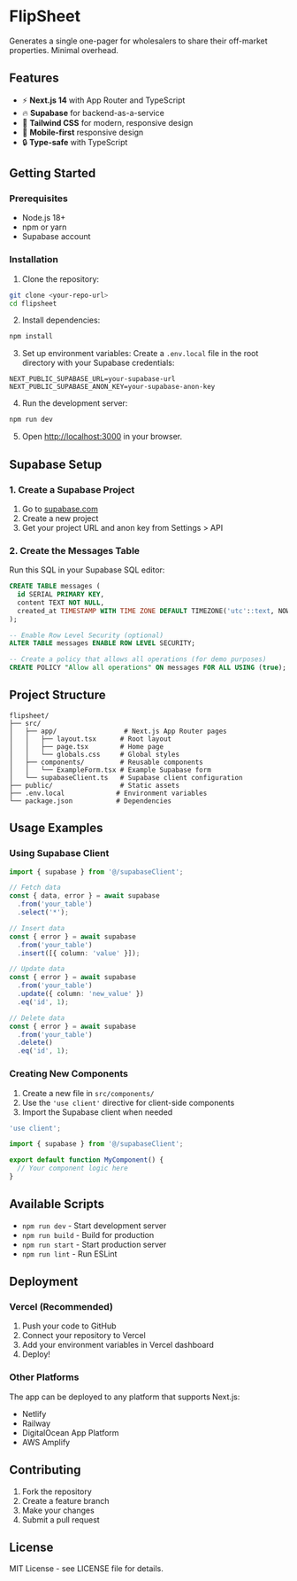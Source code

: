# FlipSheet

Generates a single one-pager for wholesalers to share their off-market properties. Minimal overhead.

## Features

- ⚡ **Next.js 14** with App Router and TypeScript
- 🔥 **Supabase** for backend-as-a-service
- 🎨 **Tailwind CSS** for modern, responsive design
- 📱 **Mobile-first** responsive design
- 🔒 **Type-safe** with TypeScript

## Getting Started

### Prerequisites

- Node.js 18+ 
- npm or yarn
- Supabase account

### Installation

1. Clone the repository:
```bash
git clone <your-repo-url>
cd flipsheet
```

2. Install dependencies:
```bash
npm install
```

3. Set up environment variables:
Create a `.env.local` file in the root directory with your Supabase credentials:
```env
NEXT_PUBLIC_SUPABASE_URL=your-supabase-url
NEXT_PUBLIC_SUPABASE_ANON_KEY=your-supabase-anon-key
```

4. Run the development server:
```bash
npm run dev
```

5. Open [http://localhost:3000](http://localhost:3000) in your browser.

## Supabase Setup

### 1. Create a Supabase Project

1. Go to [supabase.com](https://supabase.com)
2. Create a new project
3. Get your project URL and anon key from Settings > API

### 2. Create the Messages Table

Run this SQL in your Supabase SQL editor:

```sql
CREATE TABLE messages (
  id SERIAL PRIMARY KEY,
  content TEXT NOT NULL,
  created_at TIMESTAMP WITH TIME ZONE DEFAULT TIMEZONE('utc'::text, NOW()) NOT NULL
);

-- Enable Row Level Security (optional)
ALTER TABLE messages ENABLE ROW LEVEL SECURITY;

-- Create a policy that allows all operations (for demo purposes)
CREATE POLICY "Allow all operations" ON messages FOR ALL USING (true);
```

## Project Structure

```
flipsheet/
├── src/
│   ├── app/                 # Next.js App Router pages
│   │   ├── layout.tsx      # Root layout
│   │   ├── page.tsx        # Home page
│   │   └── globals.css     # Global styles
│   ├── components/         # Reusable components
│   │   └── ExampleForm.tsx # Example Supabase form
│   └── supabaseClient.ts   # Supabase client configuration
├── public/                 # Static assets
├── .env.local             # Environment variables
└── package.json           # Dependencies
```

## Usage Examples

### Using Supabase Client

```typescript
import { supabase } from '@/supabaseClient';

// Fetch data
const { data, error } = await supabase
  .from('your_table')
  .select('*');

// Insert data
const { error } = await supabase
  .from('your_table')
  .insert([{ column: 'value' }]);

// Update data
const { error } = await supabase
  .from('your_table')
  .update({ column: 'new_value' })
  .eq('id', 1);

// Delete data
const { error } = await supabase
  .from('your_table')
  .delete()
  .eq('id', 1);
```

### Creating New Components

1. Create a new file in `src/components/`
2. Use the `'use client'` directive for client-side components
3. Import the Supabase client when needed

```typescript
'use client';

import { supabase } from '@/supabaseClient';

export default function MyComponent() {
  // Your component logic here
}
```

## Available Scripts

- `npm run dev` - Start development server
- `npm run build` - Build for production
- `npm run start` - Start production server
- `npm run lint` - Run ESLint

## Deployment

### Vercel (Recommended)

1. Push your code to GitHub
2. Connect your repository to Vercel
3. Add your environment variables in Vercel dashboard
4. Deploy!

### Other Platforms

The app can be deployed to any platform that supports Next.js:
- Netlify
- Railway
- DigitalOcean App Platform
- AWS Amplify

## Contributing

1. Fork the repository
2. Create a feature branch
3. Make your changes
4. Submit a pull request

## License

MIT License - see LICENSE file for details.
